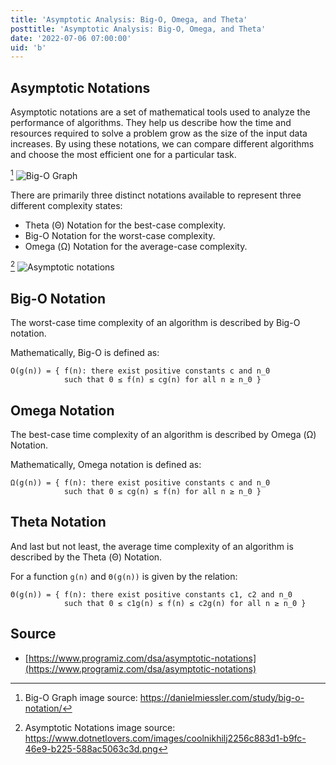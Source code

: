 ```yaml
---
title: 'Asymptotic Analysis: Big-O, Omega, and Theta'
posttitle: 'Asymptotic Analysis: Big-O, Omega, and Theta'
date: '2022-07-06 07:00:00'
uid: 'b'
---
```


## Asymptotic Notations

Asymptotic notations are a set of mathematical tools used to analyze the performance of algorithms. They help us describe how the time and resources required to solve a problem grow as the size of the input data increases. By using these notations, we can compare different algorithms and choose the most efficient one for a particular task.

[^a] ![Big-O Graph](/images/big-o-graph.webp)

There are primarily three distinct notations available to represent three different complexity states:

- Theta (Θ) Notation for the best-case complexity.
- Big-O Notation  for the worst-case complexity.
- Omega (Ω) Notation  for the average-case complexity.

[^b] ![Asymptotic notations](/images/notations.webp)

## Big-O Notation

The worst-case time complexity of an algorithm is described by Big-O notation.

Mathematically, Big-O is defined as:

```text
O(g(n)) = { f(n): there exist positive constants c and n_0
            such that 0 ≤ f(n) ≤ cg(n) for all n ≥ n_0 }
```

## Omega Notation

The best-case time complexity of an algorithm is described by Omega (Ω) Notation.

Mathematically, Omega notation is defined as:

```text
Ω(g(n)) = { f(n): there exist positive constants c and n_0
            such that 0 ≤ cg(n) ≤ f(n) for all n ≥ n_0 }
```

## Theta Notation

And last but not least, the average time complexity of an algorithm is described by the Theta (Θ) Notation.

For a function `g(n)` and `Θ(g(n))` is given by the relation:

```text
Θ(g(n)) = { f(n): there exist positive constants c1, c2 and n_0
            such that 0 ≤ c1g(n) ≤ f(n) ≤ c2g(n) for all n ≥ n_0 }
```

## Source

- [https://www.programiz.com/dsa/asymptotic-notations](https://www.programiz.com/dsa/asymptotic-notations)

[^a]: Big-O Graph image source: https://danielmiessler.com/study/big-o-notation/
[^b]: Asymptotic Notations image source: https://www.dotnetlovers.com/images/coolnikhilj2256c883d1-b9fc-46e9-b225-588ac5063c3d.png